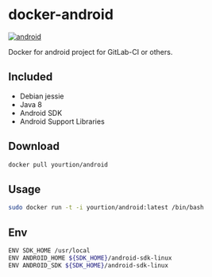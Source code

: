 # docker-android

[![android](http://dockeri.co/image/yourtion/android)](https://hub.docker.com/r/yourtion/android/)

Docker for android project for GitLab-CI or others.

## Included

* Debian jessie
* Java 8
* Android SDK
* Android Support Libraries

## Download

```bash
docker pull yourtion/android
```

## Usage

```bash
sudo docker run -t -i yourtion/android:latest /bin/bash
```

## Env

```bash
ENV SDK_HOME /usr/local
ENV ANDROID_HOME ${SDK_HOME}/android-sdk-linux
ENV ANDROID_SDK ${SDK_HOME}/android-sdk-linux
```
